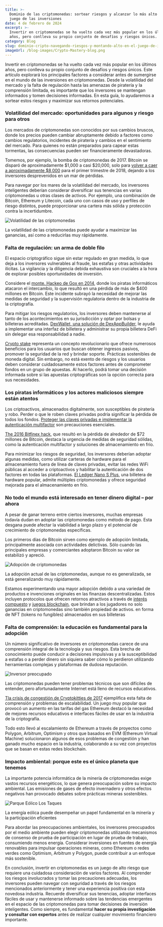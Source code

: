 ```yaml
---
title: >-
  Dominio de las criptomonedas: sortear riesgos y alcanzar lo más alto en el
  juego de las inversiones
date: 4 de febrero de 2024
excerpt: >-
  Invertir en criptomonedas se ha vuelto cada vez más popular en los últimos
  años, pero conlleva su propio conjunto de desafíos y riesgos únicos.
category: Blog
slug: dominio-cripto-navegando-riesgos-y-montando-alto-en-el-juego-de-inversion
imageUrl: /blog-images/Crypto-Mastery-blog.png
---
```

Invertir en criptomonedas se ha vuelto cada vez más popular en los últimos años, pero conlleva su propio conjunto de desafíos y riesgos únicos. Este artículo explorará los principales factores a considerar antes de sumergirse en el mundo de las inversiones en criptomonedas. Desde la volatilidad del mercado y la falta de regulación hasta las amenazas de piratería y la comprensión limitada, es importante que los inversores se mantengan informados y tomen decisiones informadas. En esta guía, lo ayudaremos a sortear estos riesgos y maximizar sus retornos potenciales.

### Volatilidad del mercado: oportunidades para algunos y riesgo para otros

Los mercados de criptomonedas son conocidos por sus cambios bruscos, donde los precios pueden cambiar abruptamente debido a factores como cambios regulatorios, incidentes de piratería y cambios en el sentimiento del mercado. Para quienes no están preparados para capear estas tormentas, las consecuencias pueden ser financieramente devastadoras.

Tomemos, por ejemplo, la bomba de criptomonedas de 2017. Bitcoin se disparó de aproximadamente $1,000 a casi $20,000, solo para [volver a caer a aproximadamente $8,000](https://www.nbcnews.com/tech/internet/bitcoin-loses-more-half-its-value-amid-crypto-crash-n844056) para el primer trimestre de 2018, dejando a los inversores desprevenidos en un mar de pérdidas.

Para navegar por los mares de la volatilidad del mercado, los inversores inteligentes deberían considerar diversificar sus tenencias en varias criptomonedas u otras clases de activos. Por ejemplo, una combinación de Bitcoin, Ethereum y Litecoin, cada uno con casos de uso y perfiles de riesgo distintos, puede proporcionar una cartera más sólida y protección contra la incertidumbre.

![Volatilidad de las criptomonedas](/blog-images/a0d3c57a-7872-460e-9ab5-eb7617b718ea.jpg)

La volatilidad de las criptomonedas puede ayudar a maximizar las ganancias, así como a reducirlas muy rápidamente.

### Falta de regulación: un arma de doble filo

El espacio criptográfico sigue sin estar regulado en gran medida, lo que deja a los inversores vulnerables al fraude, las estafas y otras actividades ilícitas. La vigilancia y la diligencia debida exhaustiva son cruciales a la hora de explorar posibles oportunidades de inversión.

Considere el [monte. Hackeo de Gox en 2014](https://www.wired.com/2014/03/bitcoin-exchange/), donde los piratas informáticos atacaron el intercambio, lo que resultó en una pérdida de más de $400 millones en Bitcoin. Este incidente subrayó la necesidad de mejorar las medidas de seguridad y la supervisión regulatoria dentro de la industria de la criptografía.

Para mitigar los riesgos regulatorios, los inversores deben mantenerse al tanto de los acontecimientos en su jurisdicción y optar por bolsas y billeteras acreditadas. [DexWallet, una solución de DexAppBuilder](https://dexkit.com/dexwallet/), le ayuda a implementar una interfaz de billetera y administrar su propia billetera DeFi sin delegar esa responsabilidad a nadie.

[Crypto stake](https://dexkit.com/crypto-stake-demystified-exploring-benefits-and-risks/) representa un concepto revolucionario que ofrece numerosos beneficios para los usuarios que buscan obtener ingresos pasivos, promover la seguridad de la red y brindar soporte. Prácticas sostenibles de moneda digital. Sin embargo, no está exento de riesgos y los usuarios deben considerar cuidadosamente estos factores antes de comprometer fondos en un grupo de apuestas. Al hacerlo, podrá tomar una decisión informada sobre si las apuestas criptográficas son la opción correcta para sus necesidades.

### Los piratas informáticos y los actores maliciosos siempre están atentos

Los criptoactivos, almacenados digitalmente, son susceptibles de piratería y robo. Perder o que le roben claves privadas podría significar la pérdida de todos los fondos. [Proteger las claves privadas e implementar la autenticación multifactor](https://dexkit.com/simple-steps-to-keep-your-crypto-safe-a-quick-guide-for-beginners/) son precauciones esenciales.

[Th](https://en.wikipedia.org/wiki/2016_Bitfinex_hack)[e 2016 Bitfinex hack](https://en.wikipedia.org/wiki/2016_Bitfinex_hack), que resultó en la pérdida de alrededor de $72 millones de Bitcoin, destaca la urgencia de medidas de seguridad sólidas, como la autenticación multifactor y soluciones de almacenamiento en frío.

Para minimizar los riesgos de seguridad, los inversores deberían adoptar algunas medidas, como utilizar carteras de hardware para el almacenamiento fuera de línea de claves privadas, evitar las redes WiFi públicas al acceder a criptoactivos y habilitar la autenticación de dos factores en todas las plataformas. [El Ledger Nano S Plus](https://shop.ledger.com/products/ledger-nano-s-plus), una billetera de hardware popular, admite múltiples criptomonedas y ofrece seguridad mejorada para el almacenamiento en frío.

### No todo el mundo está interesado en tener dinero digital – por ahora

A pesar de ganar terreno entre ciertos inversores, muchas empresas todavía dudan en adoptar las criptomonedas como método de pago. Esta desgana puede afectar la viabilidad a largo plazo y el potencial de crecimiento de criptomonedas específicas.

Los primeros días de Bitcoin sirven como ejemplo de adopción limitada, principalmente asociada con actividades delictivas. Sólo cuando las principales empresas y comerciantes adoptaron Bitcoin su valor se estabilizó y apreció.

![Adopción de criptomonedas](/blog-images/90db4278-a54c-4957-80ca-ec70a69adbed.jpg)

La adopción actual de las criptomonedas, aunque no es generalizada, se está generalizando muy rápidamente.

Estamos experimentando una mayor adopción debido a una variedad de productos e invenciones originales en las finanzas descentralizadas. Estos incluyen protocolos que ofrecen retornos atractivos a través de [interés compuesto](https://www.bitpanda.com/academy/en/lessons/how-does-compound-interest-work/) y [juegos blockchain](https://dexkit.com/exploring-the-world-of-blockchain-games-an-overview-of-popular-genres-and-coin-leagues-unique-offering/), que brindan a los jugadores no solo ganancias en criptomonedas sino también propiedad de activos. en forma de NFT (tokens no fungibles) almacenados en sus billeteras

### Falta de comprensión: la educación es fundamental para la adopción

Un número significativo de inversores en criptomonedas carece de una comprensión integral de la tecnología y sus riesgos. Esta brecha de conocimiento puede conducir a decisiones impulsivas y a la susceptibilidad a estafas o a perder dinero sin siquiera saber cómo lo perdieron utilizando herramientas complejas y plataformas de dudosa reputación.

![Inversor preocupado](/blog-images/c64abbf2-3583-400e-bba7-fa69ae5ccbd8.jpg)

Las criptomonedas pueden tener problemas técnicos que son difíciles de entender, pero afortunadamente Internet está lleno de recursos educativos.

[T](https://consensys.io/blog/the-inside-story-of-the-cryptokitties-congestion-crisis)[la crisis de congestión de Cryptokitties de 2017](https://consensys.io/blog/the-inside-story-of-the-cryptokitties-congestion-crisis) ejemplifica esta falta de comprensión y problemas de escalabilidad. Un juego muy popular que provocó un aumento en las tarifas del gas Ethereum destacó la necesidad de mejores recursos educativos e interfaces fáciles de usar en la industria de la criptografía.

Todo esto llevó al escalamiento de Ethereum a través de proyectos como Polygon, Arbitrum, Optimism y otros que basados ​​en EVM (Ethereum Virtual Machine) solucionaron algunos de esos problemas de congestión y han ganado mucho espacio en la industria, colaborando a su vez con proyectos que se basan en estas redes blockchain.

### Impacto ambiental: porque este es el único planeta que tenemos

La importante potencia informática de la minería de criptomonedas exige vastos recursos energéticos, lo que genera preocupación sobre su impacto ambiental. Las emisiones de gases de efecto invernadero y otros efectos negativos han provocado debates sobre prácticas mineras sostenibles.

![Parque Eólico Los Taques](/blog-images/para-eolica.jpg)

La energía eólica puede desempeñar un papel fundamental en la minería y la participación eficientes

Para abordar las preocupaciones ambientales, los inversores preocupados por el medio ambiente pueden elegir criptomonedas utilizando mecanismos de consenso de prueba de participación en lugar de prueba de trabajo, consumiendo menos energía. Considerar inversiones en fuentes de energía renovables para impulsar operaciones mineras, como Ethereum o redes verdes como Optimism, Arbitrum y Polygon, puede contribuir a un enfoque más sostenible.

En conclusión, invertir en criptomonedas es un juego de alto riesgo que requiere una cuidadosa consideración de varios factores. Al comprender los riesgos involucrados y tomar las precauciones adecuadas, los inversores pueden navegar con seguridad a través de los riesgos mencionados anteriormente y tener una experiencia positiva con esta novedosa industria. Recuerde diversificar sus tenencias, adoptar interfaces fáciles de usar y mantenerse informado sobre las tendencias emergentes en el espacio de las criptomonedas para tomar decisiones de inversión inteligentes. Como siempre, es fundamental **hacer su propia investigación y consultar con expertos** antes de realizar cualquier movimiento financiero importante.
